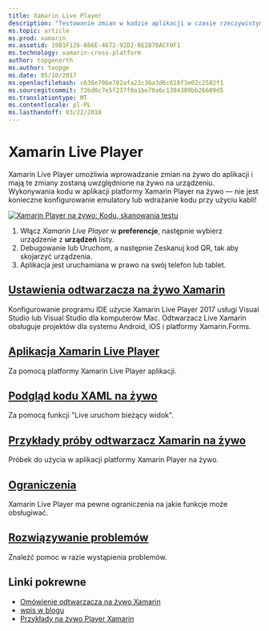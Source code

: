 ```yaml
---
title: Xamarin Live Player
description: "Testowanie zmian w kodzie aplikacji w czasie rzeczywistym na urządzenia z systemem iOS lub Android"
ms.topic: article
ms.prod: xamarin
ms.assetid: 19B1F126-866E-4672-92D2-BE2B70ACF0F1
ms.technology: xamarin-cross-platform
author: topgenorth
ms.author: toopge
ms.date: 05/10/2017
ms.openlocfilehash: c636e706e702afa23c36a3d6c618f3e02c2582f1
ms.sourcegitcommit: 73bd0c7e5f237f0a1be70a6c1384309bb26609d5
ms.translationtype: MT
ms.contentlocale: pl-PL
ms.lasthandoff: 03/22/2018
---
```

# <a name="xamarin-live-player"></a>Xamarin Live Player

Xamarin Live Player umożliwia wprowadzanie zmian na żywo do aplikacji i mają te zmiany zostaną uwzględnione na żywo na urządzeniu. Wykonywania kodu w aplikacji platformy Xamarin Player na żywo — nie jest konieczne konfigurowanie emulatory lub wdrażanie kodu przy użyciu kabli!

[![Xamarin Player na żywo: Kodu, skanowania testu](images/xamarin-live.png)](images/xamarin-live-sml.png#lightbox)

1. Włącz *Xamarin Live Player* w **preferencje**, następnie wybierz urządzenie z **urządzeń** listy.
2. Debugowanie lub Uruchom, a następnie Zeskanuj kod QR, tak aby skojarzyć urządzenia.
3. Aplikacja jest uruchamiana w prawo na swój telefon lub tablet.

## <a name="xamarin-live-player-setupinstallmd"></a>[Ustawienia odtwarzacza na żywo Xamarin](install.md)

Konfigurowanie programu IDE użycie Xamarin Live Player 2017 usługi Visual Studio lub Visual Studio dla komputerów Mac. Odtwarzacz Live Xamarin obsługuje projektów dla systemu Android, iOS i platformy Xamarin.Forms.

## <a name="xamarin-live-player-appplayermd"></a>[Aplikacja Xamarin Live Player](player.md)

Za pomocą platformy Xamarin Live Player aplikacji.

## <a name="xaml-live-previewinglive-viewmd"></a>[Podgląd kodu XAML na żywo](live-view.md)

Za pomocą funkcji "Live uruchom bieżący widok".

## <a name="samples-to-try-with-xamarin-live-playersamplesmd"></a>[Przykłady próby odtwarzacz Xamarin na żywo](samples.md)

Próbek do użycia w aplikacji platformy Xamarin Player na żywo.

## <a name="limitationslimitationsmd"></a>[Ograniczenia](limitations.md)

Xamarin Live Player ma pewne ograniczenia na jakie funkcje może obsługiwać.

## <a name="troubleshootingtroubleshootingmd"></a>[Rozwiązywanie problemów](troubleshooting.md)

Znaleźć pomoc w razie wystąpienia problemów.


## <a name="related-links"></a>Linki pokrewne

- [Omówienie odtwarzacza na żywo Xamarin](https://xamarin.com/live)
- [wpis w blogu](https://blog.xamarin.com/live-player/)
- [Przykłady na żywo Player Xamarin](https://developer.xamarin.com/samples/xamarin-live-player/all/)
